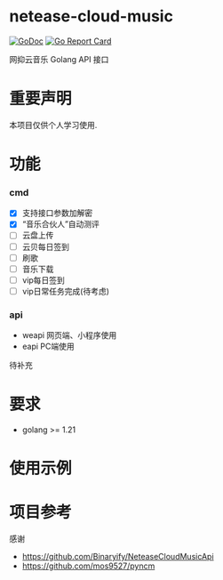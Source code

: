 # netease-cloud-music

[![GoDoc](https://godoc.org/github.com/chaunsin/netease-clould-music?status.svg)](https://godoc.org/github.com/chaunsin/netease-clould-music) [![Go Report Card](https://goreportcard.com/badge/github.com/chaunsin/netease-clould-music)](https://goreportcard.com/report/github.com/chaunsin/netease-clould-music)

网抑云音乐 Golang API 接口

# 重要声明

本项目仅供个人学习使用.

# 功能

### cmd

- [x] 支持接口参数加解密
- [x] “音乐合伙人”自动测评
- [ ] 云盘上传
- [ ] 云贝每日签到
- [ ] 刷歌
- [ ] 音乐下载
- [ ] vip每日签到
- [ ] vip日常任务完成(待考虑)

### api

- weapi 网页端、小程序使用
- eapi PC端使用

待补充

# 要求

- golang >= 1.21

# 使用示例

# 项目参考

感谢

- https://github.com/Binaryify/NeteaseCloudMusicApi
- https://github.com/mos9527/pyncm